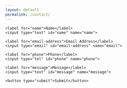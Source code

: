 ```yaml
---
layout: default
permalink: /contact/
---
```

<div class="splash-card">
  <form action="https://formkeep.com/f/770005ff69fe"
      accept-charset="UTF-8"
      enctype="multipart/form-data"
      method="POST">
    
    <label for="name">Name</label>
    <input type="text" id="name" name="name">

    <label for="email-address">Email Address</label>
    <input type="email" id="email-address" name="email">

    <label for="phone">Phone</label>
    <input type="tel" id="phone" name="phone">
    
    <label for="message">Message</label>
    <input type="text" id="message" name="message">

    <button type="submit">Submit</button>
  </form>
</div>
